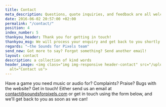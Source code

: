 ```yaml
---
title: Contact
meta_description: Questions, quote inquiries, and feedback are all welcome here! Contact us via email, and we'll get back to you as soon as we can!
date: 2016-06-02 20:57:00 +02:00
permalink: "/contact/"
position: 4
index_number: 5
thankyou_header: Thank you for getting in touch!
thankyou_msg: We will process your enquiry and get back to you shortly.
regards: "—the Sounds for Pixels team"
send_new: Got more to say? Forgot something? Send another email!
layout: contact
description: a collection of kind words
header_image: <img class="img img-responsive header-contact" src="/uploads/contact_header.png"
  alt="Contact us">
---
```


Have a game you need music or audio for? Complaints? Praise? Bugs with the website? Get in touch! Either send us an email at [contact@soundsforpixels.com](mailto:contact@soundsforpixels.com) or get in touch using the form below, and we'll get back to you as soon as we can!
